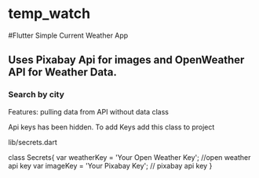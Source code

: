 # temp_watch
#Flutter Simple Current Weather App 

## Uses Pixabay Api for images and OpenWeather API for Weather Data.
### Search by city


Features: pulling data from API without data class

Api keys has been hidden. To add Keys add this class to project

lib/secrets.dart

class Secrets{
var weatherKey = 'Your Open Weather Key'; //open weather api key
var imageKey = 'Your Pixabay Key'; // pixabay api key
}




